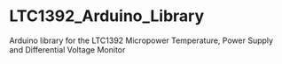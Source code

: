 # LTC1392_Arduino_Library
Arduino library for the LTC1392 Micropower Temperature, Power Supply and Differential Voltage Monitor
